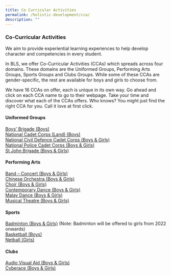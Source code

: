 ```yaml
---
title: Co Curricular Activities
permalink: /holistic-development/cca/
description: ""
---
```


### **Co-Curricular Activities**
We aim to provide experiential learning experiences to help develop character and competencies in every student.

In BLS, we offer Co-Curricular Activities (CCAs) which spreads across four domains. These domains are the Uniformed Groups, Performing Arts Groups, Sports Groups and Clubs Groups. While some of these CCAs are gender-specific, the rest are available for boys and girls to choose from.

We have 16 CCAs on offer, each is unique in its own way. Go ahead and click on each CCA name to go to their webpage. Take your time and discover what each of the CCAs offers. Who knows? You might just find the right CCA for you. Call it love at first click.

#### **Uniformed Groups**
[Boys’ Brigade (Boys)](https://staging.d264sf5mc1ffsk.amplifyapp.com/holistic-development/co-curricular-activities/uniformed-groups/boys-brigade/)<br>
[National Cadet Corps (Land) (Boys)](https://staging.d264sf5mc1ffsk.amplifyapp.com/holistic-development/co-curricular-activities/uniformed-groups/ncc/)<br>
[National Civil Defence Cadet Corps (Boys & Girls)](https://staging.d264sf5mc1ffsk.amplifyapp.com/holistic-development/co-curricular-activities/uniformed-groups/ncdcc/)<br>
[National Police Cadet Corps (Boys & Girls)](https://staging.d264sf5mc1ffsk.amplifyapp.com/holistic-development/co-curricular-activities/uniformed-groups/npcc/)<br>
[St John Brigade (Boys & Girls)](https://staging.d264sf5mc1ffsk.amplifyapp.com/holistic-development/co-curricular-activities/uniformed-groups/st-john-brigade/)

#### **Performing Arts**
[Band – Concert (Boys & Girls)](https://staging.d264sf5mc1ffsk.amplifyapp.com/holistic-development/co-curricular-activities/performing-arts/concert-band/)<br>
[Chinese Orchestra (Boys & Girls)](https://staging.d264sf5mc1ffsk.amplifyapp.com/holistic-development/co-curricular-activities/performing-arts/chinese-orchestra/)<br>
[Choir (Boys & Girls)](https://staging.d264sf5mc1ffsk.amplifyapp.com/holistic-development/co-curricular-activities/performing-arts/choir/)<br>
[Contemporary Dance (Boys & Girls)](https://staging.d264sf5mc1ffsk.amplifyapp.com/holistic-development/co-curricular-activities/performing-arts/contemporary-dance/)<br>
[Malay Dance (Boys & Girls)](https://staging.d264sf5mc1ffsk.amplifyapp.com/holistic-development/co-curricular-activities/performing-arts/malay-dance/)<br>
[Musical Theatre (Boys & Girls)](https://staging.d264sf5mc1ffsk.amplifyapp.com/holistic-development/co-curricular-activities/performing-arts/musical-theatre/)

#### **Sports**
[Badminton (Boys & Girls)](https://staging.d264sf5mc1ffsk.amplifyapp.com/holistic-development/co-curricular-activities/sports/badminton/) (Note: Badminton will be offered to girls from 2022 onwards)<br>
[Basketball (Boys)](https://staging.d264sf5mc1ffsk.amplifyapp.com/holistic-development/co-curricular-activities/sports/basketball/)<br>
[Netball (Girls)](https://staging.d264sf5mc1ffsk.amplifyapp.com/holistic-development/co-curricular-activities/sports/netball/)

#### **Clubs**
[Audio Visual Aid (Boys & Girls)](https://staging.d264sf5mc1ffsk.amplifyapp.com/holistic-development/co-curricular-activities/club-and-societies/ava/)<br>
[Cyberace (Boys & Girls)](https://staging.d264sf5mc1ffsk.amplifyapp.com/holistic-development/co-curricular-activities/club-and-societies/cyberace/)
